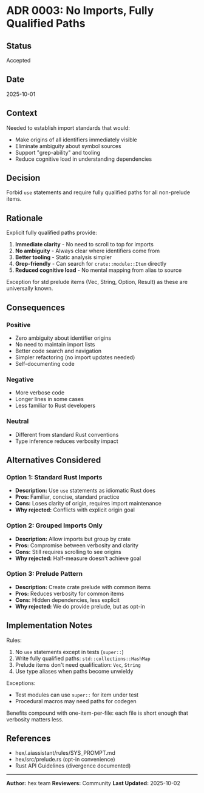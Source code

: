 # ADR 0003: No Imports, Fully Qualified Paths

## Status

Accepted

## Date

2025-10-01

## Context

Needed to establish import standards that would:
- Make origins of all identifiers immediately visible
- Eliminate ambiguity about symbol sources
- Support "grep-ability" and tooling
- Reduce cognitive load in understanding dependencies

## Decision

Forbid `use` statements and require fully qualified paths for all non-prelude items.

## Rationale

Explicit fully qualified paths provide:
1. **Immediate clarity** - No need to scroll to top for imports
2. **No ambiguity** - Always clear where identifiers come from
3. **Better tooling** - Static analysis simpler
4. **Grep-friendly** - Can search for `crate::module::Item` directly
5. **Reduced cognitive load** - No mental mapping from alias to source

Exception for std prelude items (Vec, String, Option, Result) as these are universally known.

## Consequences

### Positive

- Zero ambiguity about identifier origins
- No need to maintain import lists
- Better code search and navigation
- Simpler refactoring (no import updates needed)
- Self-documenting code

### Negative

- More verbose code
- Longer lines in some cases
- Less familiar to Rust developers

### Neutral

- Different from standard Rust conventions
- Type inference reduces verbosity impact

## Alternatives Considered

### Option 1: Standard Rust Imports

- **Description:** Use `use` statements as idiomatic Rust does
- **Pros:** Familiar, concise, standard practice
- **Cons:** Loses clarity of origin, requires import maintenance
- **Why rejected:** Conflicts with explicit origin goal

### Option 2: Grouped Imports Only

- **Description:** Allow imports but group by crate
- **Pros:** Compromise between verbosity and clarity
- **Cons:** Still requires scrolling to see origins
- **Why rejected:** Half-measure doesn't achieve goal

### Option 3: Prelude Pattern

- **Description:** Create crate prelude with common items
- **Pros:** Reduces verbosity for common items
- **Cons:** Hidden dependencies, less explicit
- **Why rejected:** We do provide prelude, but as opt-in

## Implementation Notes

Rules:
1. No `use` statements except in tests (`super::`)
2. Write fully qualified paths: `std::collections::HashMap`
3. Prelude items don't need qualification: `Vec`, `String`
4. Use type aliases when paths become unwieldy

Exceptions:
- Test modules can use `super::` for item under test
- Procedural macros may need paths for codegen

Benefits compound with one-item-per-file: each file is short enough that verbosity matters less.

## References

- hex/.aiassistant/rules/SYS_PROMPT.md
- hex/src/prelude.rs (opt-in convenience)
- Rust API Guidelines (divergence documented)

---

**Author:** hex team
**Reviewers:** Community
**Last Updated:** 2025-10-02
